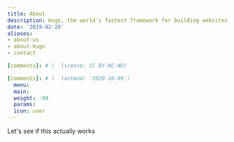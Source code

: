 ```yaml
---
title: About
description: Hugo, the world's fastest framework for building websites
date: '2019-02-28'
aliases:
- about-us
- about-hugo
- contact

[comments]: # (  license: CC BY-NC-ND)

[comments]: # (  lastmod: '2020-10-09')
  menu:
  main:
  weight: -90
  params:
  icon: user
---
```


Let's see if this actually works